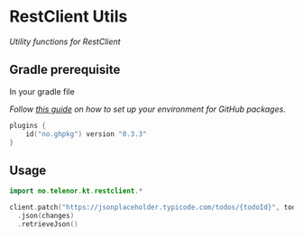 # RestClient Utils

_Utility functions for RestClient_

## Gradle prerequisite

In your gradle file

_Follow [this guide](https://github.com/testersen/no.ghpkg) on how to set up your environment for GitHub packages._

```kt
plugins {
	id("no.ghpkg") version "0.3.3"
}
```

## Usage

<!-- @formatter:off -->
```kt
import no.telenor.kt.restclient.*

client.patch("https://jsonplaceholder.typicode.com/todos/{todoId}", todoId)
  .json(changes)
  .retrieveJson()
```
<!-- @formatter:on -->
